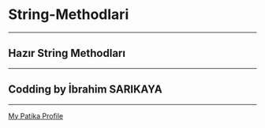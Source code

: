 # String-Methodlari
--------------------------------
## Hazır String Methodları
--------------------------------
## Codding by İbrahim SARIKAYA
--------------------------------
[My Patika Profile](https://app.patika.dev/ibro)
